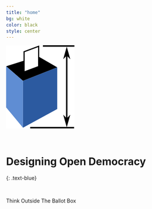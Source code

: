 ```yaml
---
title: "home"
bg: white
color: black
style: center
---
```


![Designing Open Democracy Logo](img/dodlogo_transparent.png)

<br>

# Designing Open Democracy
{: .text-blue}

<br>

Think Outside The Ballot Box

<br><br>
